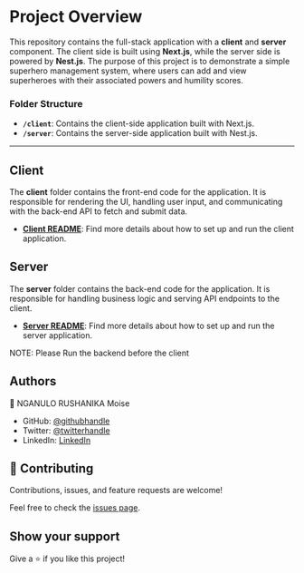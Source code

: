 # Project Overview

This repository contains the full-stack application with a **client** and **server** component. The client side is built using **Next.js**, while the server side is powered by **Nest.js**. The purpose of this project is to demonstrate a simple superhero management system, where users can add and view superheroes with their associated powers and humility scores.

### Folder Structure

- **`/client`**: Contains the client-side application built with Next.js.
- **`/server`**: Contains the server-side application built with Nest.js.

---

## Client

The **client** folder contains the front-end code for the application. It is responsible for rendering the UI, handling user input, and communicating with the back-end API to fetch and submit data.

- [**Client README**](./client/README.md): Find more details about how to set up and run the client application.

## Server

The **server** folder contains the back-end code for the application. It is responsible for handling business logic and serving API endpoints to the client.

- [**Server README**](./server/README.md): Find more details about how to set up and run the server application.

NOTE: Please Run the backend before the client 

## Authors

👤 NGANULO RUSHANIKA Moise

- GitHub: [@githubhandle](https://github.com/moise10r)
- Twitter: [@twitterhandle](https://twitter.com/MRushanika)
- LinkedIn: [LinkedIn](https://www.linkedin.com/in/nganulo-rushanika-mo%C3%AFse-626139197/)

## 🤝 Contributing

Contributions, issues, and feature requests are welcome!

Feel free to check the [issues page](../../issues/).

## Show your support

Give a ⭐️ if you like this project!
